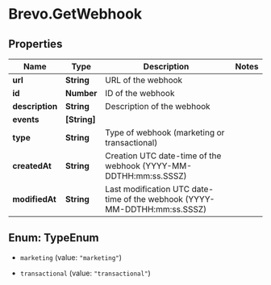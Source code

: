 # Brevo.GetWebhook

## Properties
Name | Type | Description | Notes
------------ | ------------- | ------------- | -------------
**url** | **String** | URL of the webhook | 
**id** | **Number** | ID of the webhook | 
**description** | **String** | Description of the webhook | 
**events** | **[String]** |  | 
**type** | **String** | Type of webhook (marketing or transactional) | 
**createdAt** | **String** | Creation UTC date-time of the webhook (YYYY-MM-DDTHH:mm:ss.SSSZ) | 
**modifiedAt** | **String** | Last modification UTC date-time of the webhook (YYYY-MM-DDTHH:mm:ss.SSSZ) | 


<a name="TypeEnum"></a>
## Enum: TypeEnum


* `marketing` (value: `"marketing"`)

* `transactional` (value: `"transactional"`)




